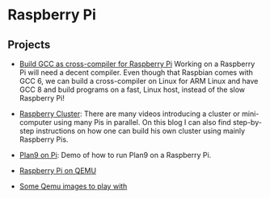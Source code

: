 Raspberry Pi
============

Projects
--------

 - [Build GCC as cross-compiler for Raspberry Pi][rasp-gcc]
   Working on a Raspberry Pi will need a decent compiler.
   Even though that Raspbian comes with GCC 6, we can build a cross-compiler on
   Linux for ARM Linux and have GCC 8 and build programs on a fast, Linux host,
   instead of the slow Raspberry Pi!

 - [Raspberry Cluster][cluster]:
   There are many videos introducing a cluster or mini-computer using many Pis in
   parallel.  On this blog I can also find step-by-step instructions on how one
   can build his own cluster using mainly Raspberry Pis.

 - [Plan9 on Pi][plan9]:
   Demo of how to run Plan9 on a Raspberry Pi.

 - [Raspberry Pi on QEMU](https://azeria-labs.com/emulate-raspberry-pi-with-qemu/)
 - [Some Qemu images to play with](https://blahcat.github.io/2017/06/25/qemu-images-to-play-with/)

[cluster]:	http://likemagicappears.com/projects/raspberry-pi-cluster/
[plan9]:	http://bendyworks.com/geekville/lab_projects/2012/11/getting-plan-9-running-on-the-raspberry-pi
[rasp-gcc]:	https://solarianprogrammer.com/2018/05/06/building-gcc-cross-compiler-raspberry-pi/
